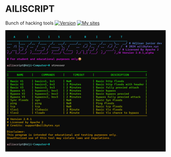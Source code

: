 # AILISCRIPT
Bunch of hacking tools
[![Version](https://img.shields.io/badge/Telegram-brightgreen)](https://t.me/rizkykianadji)
[![My sites](https://img.shields.io/badge/green)](https://ailibytes.xyz)


![screenshot](https://github.com/AdjiDev/ailiscript/blob/main/screenshot.png?raw=true)
